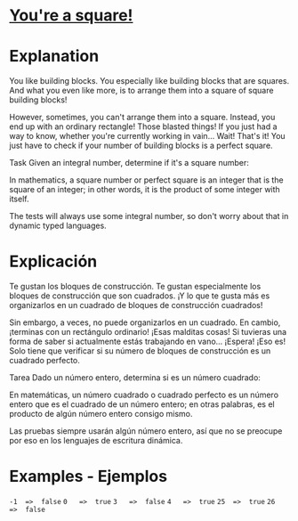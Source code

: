# [You're a square!](https://www.codewars.com/kata/54c27a33fb7da0db0100040e)

# Explanation
You like building blocks. You especially like building blocks that are squares. And what you even like more, is to arrange them into a square of square building blocks!

However, sometimes, you can't arrange them into a square. Instead, you end up with an ordinary rectangle! Those blasted things! If you just had a way to know, whether you're currently working in vain… Wait! That's it! You just have to check if your number of building blocks is a perfect square.

Task
Given an integral number, determine if it's a square number:

In mathematics, a square number or perfect square is an integer that is the square of an integer; in other words, it is the product of some integer with itself.

The tests will always use some integral number, so don't worry about that in dynamic typed languages.

# Explicación
Te gustan los bloques de construcción. Te gustan especialmente los bloques de construcción que son cuadrados. ¡Y lo que te gusta más es organizarlos en un cuadrado de bloques de construcción cuadrados!

Sin embargo, a veces, no puede organizarlos en un cuadrado. En cambio, ¡terminas con un rectángulo ordinario! ¡Esas malditas cosas! Si tuvieras una forma de saber si actualmente estás trabajando en vano… ¡Espera! ¡Eso es! Solo tiene que verificar si su número de bloques de construcción es un cuadrado perfecto.

Tarea
Dado un número entero, determina si es un número cuadrado:

En matemáticas, un número cuadrado o cuadrado perfecto es un número entero que es el cuadrado de un número entero; en otras palabras, es el producto de algún número entero consigo mismo.

Las pruebas siempre usarán algún número entero, así que no se preocupe por eso en los lenguajes de escritura dinámica.

# Examples - Ejemplos
`-1  =>  false`
`0   =>  true`
`3   =>  false`
`4   =>  true`
`25  =>  true`
`26  =>  false`